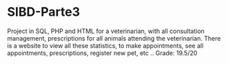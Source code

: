 # SIBD-Parte3

Project in SQL, PHP and HTML for a veterinarian, with all consultation management, prescriptions for all animals attending the veterinarian. There is a website to view all these statistics, to make appointments, see all appointments, prescriptions, register new pet, etc ..
Grade: 19.5/20
